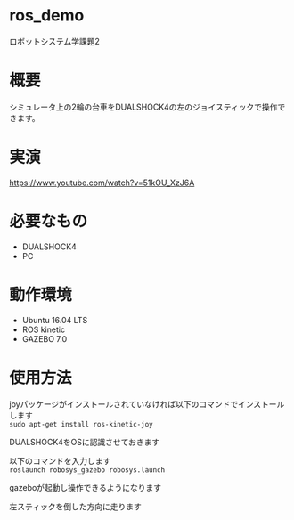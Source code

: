 # ros_demo
ロボットシステム学課題2

# 概要
シミュレータ上の2輪の台車をDUALSHOCK4の左のジョイスティックで操作できます。

# 実演
https://www.youtube.com/watch?v=51kOU_XzJ6A

# 必要なもの
* DUALSHOCK4
* PC

# 動作環境
* Ubuntu 16.04 LTS
* ROS kinetic
* GAZEBO 7.0

# 使用方法

joyパッケージがインストールされていなければ以下のコマンドでインストールします  
`sudo apt-get install ros-kinetic-joy`

DUALSHOCK4をOSに認識させておきます

以下のコマンドを入力します  
`roslaunch robosys_gazebo robosys.launch`

gazeboが起動し操作できるようになります 

左スティックを倒した方向に走ります

